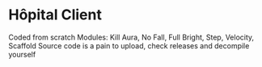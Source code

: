 # Hôpital Client
Coded from scratch
Modules: Kill Aura, No Fall, Full Bright, Step, Velocity, Scaffold
Source code is a pain to upload, check releases and decompile yourself
